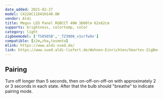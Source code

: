 ```yaml
---
date_added: 2021-02-27
model: C422AC11D41H140.0W
vendor: Aldi
title: Megos LED Panel RGBCCT 40W 3600lm 62x62cm 
supports: brightness, colortemp, color
category: light
zigbeemodel: ['TS0505B','_TZ3000_v1srfw9x']
compatible: [z2m,zha,tasmota]
mlink: https://www.aldi-sued.de/
link: https://www.sued.aldi-liefert.de/Wohnen-Einrichten/Smartes-ZigBee-LED-Panel-RGB-CCT-62-x-62-cm.html
---
```


## Pairing
Turn off longer than 5 seconds, then on-off-on-off-on with approximately 2 or 3 seconds in each state. After that the bulb should "breathe" to indicate pairing mode.
